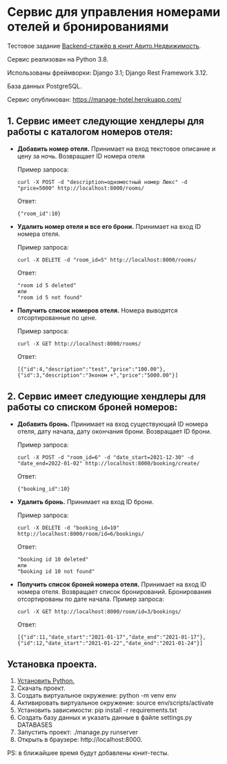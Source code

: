# Сервис для управления номерами отелей и бронированиями

Тестовое задание [Backend-стажёр в юнит Авито.Недвижимость](https://github.com/avito-tech/verticals/blob/master/trainee/backend-str.md).  

Сервис реализован на Python 3.8.

Использованы фреймворки:
Django 3.1;
Django Rest Framework 3.12.

База данных PostgreSQL.

Сервис опубликован: https://manage-hotel.herokuapp.com/

## 1. Сервис имеет следующие хендлеры для работы с каталогом номеров отеля:
* **Добавить номер отеля.** Принимает на вход текстовое описание и цену за ночь. Возвращает ID номера отеля

    Пример запроса:
    ```shell script
    curl -X POST -d "description=одноместный номер Люкс" -d "price=5000" http://localhost:8000/rooms/
    ```
    Ответ:
    ```shell script
    {"room_id":10}
    ```

* **Удалить номер отеля и все его брони.** Принимает на вход ID номера отеля.
 
    Пример запроса:
    ```shell script
    curl -X DELETE -d "room_id=5" http://localhost:8000/rooms/
    ```
    Ответ:
    ```shell script
    "room id 5 deleted"
    или
    "room id 5 not found"
    ```
  
 * **Получить список номеров отеля.** Номера выводятся отсортированные по цене.
 
     Пример запроса:
    ```shell script
    curl -X GET http://localhost:8000/rooms/
    ```
    Ответ:
    ```shell script
    [{"id":4,"description":"test","price":"100.00"},{"id":3,"description":"Эконом +","price":"5000.00"}]
    ```

## 2. Сервис имеет следующие хендлеры для работы со списком броней номеров:

 * **Добавить бронь.** Принимает на вход существующий ID номера отеля, дату начала, дату окончания брони. Возвращает ID брони.
    
    Пример запроса:
    ```shell script
    curl -X POST -d "room_id=6" -d "date_start=2021-12-30" -d "date_end=2022-01-02" http://localhost:8000/booking/create/
    ```
    Ответ:
    ```shell script
    {"booking_id":10}
    ```
  
  * **Удалить бронь.** Принимает на вход ID брони.
  
    Пример запроса:
    ```shell script
    curl -X DELETE -d "booking_id=10" http://localhost:8000/room/id=6/bookings/
    ```
    Ответ:
    ```shell script
    "booking id 10 deleted"
    или
    "booking id 10 not found"
    ```
  * **Получить список броней номера отеля.** Принимает на вход ID номера отеля. Возвращает список бронирований. 
  Бронирования отсортированы по дате начала.
    Пример запроса:
    ```shell script
    curl -X GET http://localhost:8000/room/id=3/bookings/
    ```
    Ответ:
    ```shell script
    [{"id":11,"date_start":"2021-01-17","date_end":"2021-01-17"},{"id":12,"date_start":"2021-01-22","date_end":"2021-01-24"}]
    ```

## Установка проекта.
1. [Установить Python.](https://www.python.org/downloads/)
2. Скачать проект.
3. Создать виртуальное окружение: python -m venv env
4. Активировать виртуальное окружение: source env/scripts/activate
5. Установить зависимости: pip install -r requirements.txt
6. Создать базу данных и указать данные в файле settings.py DATABASES
7. Запустить проект: ./manage.py runserver
8. Открыть в браузере: http://localhost:8000.

PS: в ближайшее время будут добавлены юнит-тесты.